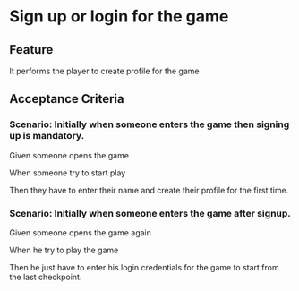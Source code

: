 # Sign up or login for the game

## Feature

It performs the player to create profile for the game

## Acceptance Criteria

### Scenario: Initially when someone enters the game then signing up is mandatory.

  Given someone opens the game

  When someone try to start play

  Then they have to enter their name and create their profile for the first time.

### Scenario: Initially when someone enters the game after signup.

Given someone opens the game again

When he try to play the game

Then he just have to enter his login credentials for the game to start from the last checkpoint.
